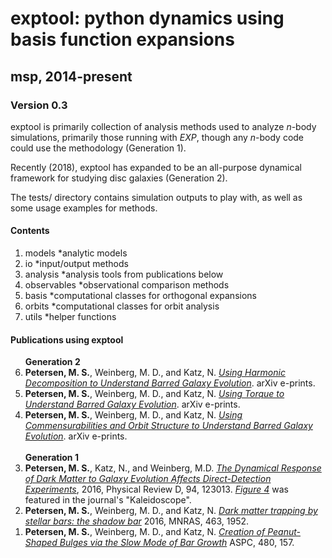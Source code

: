 # exptool: python dynamics using basis function expansions
## msp, 2014-present

### Version 0.3
exptool is primarily collection of analysis methods used to analyze _n_-body simulations, primarily those running with _EXP_, though any _n_-body
code could use the methodology (Generation 1).

Recently (2018), exptool has expanded to be an all-purpose dynamical framework for studying disc galaxies (Generation 2).

The tests/ directory contains simulation outputs to play with, as well as some usage examples for methods.


#### Contents
1. models
   *analytic models
2. io
   *input/output methods
3. analysis
   *analysis tools from publications below
4. observables
   *observational comparison methods
5. basis
   *computational classes for orthogonal expansions
6. orbits
   *computational classes for orbit analysis
7. utils
   *helper functions



#### Publications using exptool
<ol>
<b> Generation 2</b>
<li value="6"> <b>Petersen, M. S.</b>, Weinberg, M. D., and Katz, N. <a href='https://ui.adsabs.harvard.edu/#abs/2019arXiv190308203P/abstract'><i>Using Harmonic Decomposition to Understand Barred Galaxy Evolution</i></a>. arXiv e-prints.</li>
<li value="5"> <b>Petersen, M. S.</b>, Weinberg, M. D., and Katz, N. <a href='https://ui.adsabs.harvard.edu/#abs/2019arXiv190302566P/abstract'><i>Using Torque to Understand Barred Galaxy Evolution</i></a>. arXiv e-prints.</li>
<li value="4"> <b>Petersen, M. S.</b>, Weinberg, M. D., and Katz, N. <a href='https://ui.adsabs.harvard.edu/#abs/2019arXiv190205081P/abstract'><i>Using Commensurabilities and Orbit Structure to Understand Barred Galaxy Evolution</i></a>. arXiv e-prints.</li>
<br>
<b> Generation 1</b>
<li value="3"> <b>Petersen, M. S.</b>, Katz, N., and Weinberg, M.D. <a href='http://adsabs.harvard.edu/abs/2016PhRvD..94l3013P '><i>The Dynamical Response of Dark Matter to Galaxy Evolution Affects Direct-Detection Experiments</i></a>, 2016, Physical Review D, 94, 123013. <a href='https://journals.aps.org/prd/kaleidoscope/prd/94/12/123013'><i>Figure 4</i></a> was featured in the journal's "Kaleidoscope".</li>
<li value="2"> <b>Petersen, M. S.</b>, Weinberg, M. D., and Katz, N. <a href='http://adsabs.harvard.edu/abs/2016MNRAS.463.1952P '><i>Dark matter trapping by stellar bars: the shadow bar</i></a> 2016, MNRAS,  463, 1952.</li>
<li value="1"> <b>Petersen, M. S.</b>, Weinberg, M. D., and Katz, N. <a href='http://adsabs.harvard.edu/abs/2014ASPC..480..157P'><i>Creation of Peanut-Shaped Bulges via the Slow Mode of Bar Growth</i></a> ASPC, 480, 157.</li>
</ol>






